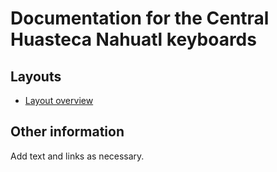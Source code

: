 # Documentation for the Central Huasteca Nahuatl keyboards


## Layouts

-   [Layout overview](layout.html)

## Other information

Add text and links as necessary.

